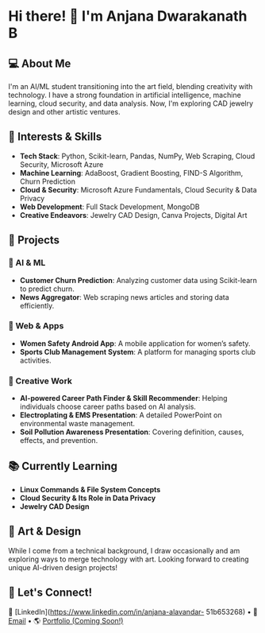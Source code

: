 # Hi there! 👋 I'm Anjana Dwarakanath B

## 💻 About Me
I'm an AI/ML student transitioning into the art field, blending creativity with technology. I have a strong foundation in artificial intelligence, machine learning, cloud security, and data analysis. Now, I'm exploring CAD jewelry design and other artistic ventures. 

## 🚀 Interests & Skills
- **Tech Stack**: Python, Scikit-learn, Pandas, NumPy, Web Scraping, Cloud Security, Microsoft Azure
- **Machine Learning**: AdaBoost, Gradient Boosting, FIND-S Algorithm, Churn Prediction
- **Cloud & Security**: Microsoft Azure Fundamentals, Cloud Security & Data Privacy
- **Web Development**: Full Stack Development, MongoDB
- **Creative Endeavors**: Jewelry CAD Design, Canva Projects, Digital Art

## 📂 Projects
### 🔹 AI & ML
- **Customer Churn Prediction**: Analyzing customer data using Scikit-learn to predict churn.
- **News Aggregator**: Web scraping news articles and storing data efficiently.

### 🔹 Web & Apps
- **Women Safety Android App**: A mobile application for women’s safety.
- **Sports Club Management System**: A platform for managing sports club activities.

### 🔹 Creative Work
- **AI-powered Career Path Finder & Skill Recommender**: Helping individuals choose career paths based on AI analysis.
- **Electroplating & EMS Presentation**: A detailed PowerPoint on environmental waste management.
- **Soil Pollution Awareness Presentation**: Covering definition, causes, effects, and prevention.

## 📚 Currently Learning
- **Linux Commands & File System Concepts**
- **Cloud Security & Its Role in Data Privacy**
- **Jewelry CAD Design**

## 🎨 Art & Design
While I come from a technical background, I draw occasionally and am exploring ways to merge technology with art. Looking forward to creating unique AI-driven design projects!

## 🌟 Let's Connect!
🔗 [LinkedIn](https://www.linkedin.com/in/anjana-alavandar- 51b653268) • 📧 [Email](anjanaalavandar@gmail.com) • 🌎 [Portfolio (Coming Soon!)](#)
